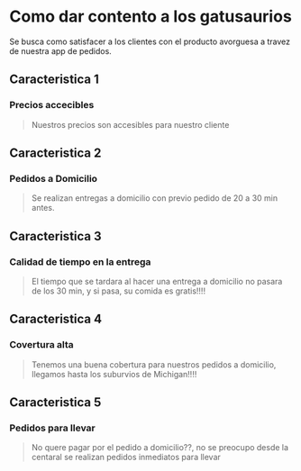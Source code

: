 # Como dar contento a los gatusaurios

Se busca como satisfacer a los clientes con el producto avorguesa a travez de nuestra app de pedidos.

## Caracteristica 1
### Precios accecibles
> Nuestros precios son accesibles para nuestro cliente

## Caracteristica 2
### Pedidos a Domicilio
> Se realizan entregas a domicilio con previo pedido de 20 a 30 min antes.
## Caracteristica 3 
### Calidad de tiempo en la entrega
> El tiempo que se tardara al hacer una entrega a domicilio no pasara de los 30 min, y si pasa, su comida es gratis!!!!

## Caracteristica 4
### Covertura alta
> Tenemos una buena cobertura para nuestros pedidos a domicilio, llegamos hasta los suburvios de Michigan!!!!

## Caracteristica 5 
### Pedidos para llevar
> No quere pagar por el pedido a domicilio??, no se preocupo desde la centaral se realizan pedidos inmediatos para llevar